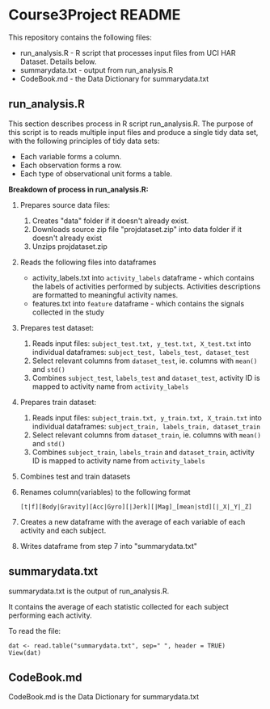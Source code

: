 # Course3Project README 

This repository contains the following files:

* run_analysis.R - R script that processes input files from UCI HAR Dataset. Details below.
* summarydata.txt - output from run_analysis.R
* CodeBook.md - the Data Dictionary for summarydata.txt

## run_analysis.R
This section describes process in R script run_analysis.R.
The purpose of this script is to reads multiple input files and produce a single tidy data set, with the following principles of tidy data sets:

* Each variable forms a column.
* Each observation forms a row.
* Each type of observational unit forms a table.

**Breakdown of process in run_analysis.R:**

1. Prepares source data files:
    1. Creates "data" folder if it doesn't already exist.
    2. Downloads source zip file "projdataset.zip" into data folder if it doesn't already exist
    3. Unzips projdataset.zip


2. Reads the following files into dataframes 
    * activity_labels.txt into `activity_labels` dataframe - which contains the labels of activities performed by subjects. Activities descriptions are formatted to meaningful activity names.
    * features.txt into `feature` dataframe - which contains the signals collected in the study


3. Prepares test dataset:
    1. Reads input files: `subject_test.txt, y_test.txt, X_test.txt` into individual dataframes: `subject_test, labels_test, dataset_test`
    2. Select relevant columns from `dataset_test`, ie. columns with `mean()` and `std()`
    3. Combines `subject_test`, `labels_test` and `dataset_test`, activity ID is mapped to activity name from `activity_labels`


4. Prepares train dataset: 
    1.  Reads input files: `subject_train.txt, y_train.txt, X_train.txt` into individual dataframes: `subject_train, labels_train, dataset_train`
    2. Select relevant columns from `dataset_train`, ie. columns with `mean()` and `std()`
    3. Combines `subject_train`, `labels_train` and `dataset_train`, activity ID is mapped to activity name from `activity_labels`


5. Combines test and train datasets

6. Renames column(variables) to the following format

    ` [t|f][Body|Gravity][Acc|Gyro][|Jerk][|Mag]_[mean|std][|_X|_Y|_Z] `

7. Creates a new dataframe with the average of each variable of each activity and each subject.

8. Writes dataframe from step 7 into "summarydata.txt" 


## summarydata.txt
summarydata.txt is the output of run_analysis.R.

It contains the average of each statistic collected for each subject performing each activity.

To read the file:
```
dat <- read.table("summarydata.txt", sep=" ", header = TRUE)
View(dat)
```

## CodeBook.md
CodeBook.md is the Data Dictionary for summarydata.txt